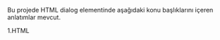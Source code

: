 Bu projede HTML dialog elementinde aşağıdaki konu başlıklarını içeren anlatımlar mevcut.

1.HTML <dialog> Nedir?  <br>
2.<dialog> Ne İşe Yarar? <br>
3.Nerelerde Kullanılmalı? <br>
4.Tarayıcı Desteği <br>
5.Erişilebilirlik <br>
6.API ve Davranış <br>
7.Avantajları (Artıları) <br>
8.Dezavantajları ve Dikkat Edilmesi Gerekenler <br>

Bunların dışında <dialog> elementinin kullanımı ile ilgili örneklerde eklenmiştir.
